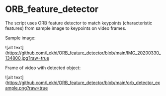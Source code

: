 # ORB_feature_detector
The script uses ORB feature detector to match keypoints (characteristic features) from sample image to keypoints on video frames.

Sample image:

![alt text](https://github.com/Lekhi/ORB_feature_detector/blob/main/IMG_20200330_134800.jpg?raw=true

Frame of video with detected object:

![alt text](https://github.com/Lekhi/ORB_feature_detector/blob/main/orb_detector_example.png?raw=true
